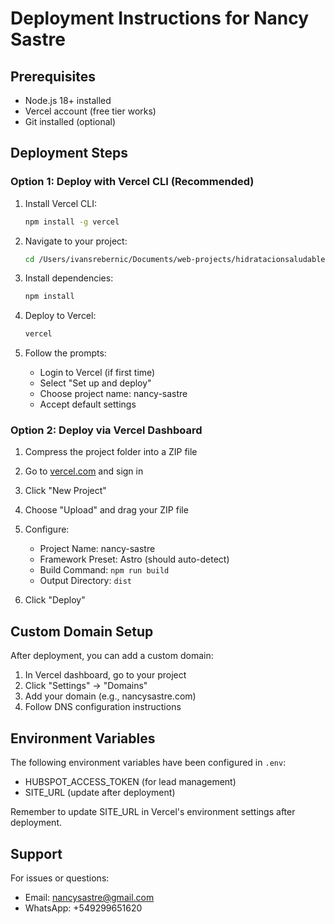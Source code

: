 # Deployment Instructions for Nancy Sastre

## Prerequisites
- Node.js 18+ installed
- Vercel account (free tier works)
- Git installed (optional)

## Deployment Steps

### Option 1: Deploy with Vercel CLI (Recommended)

1. Install Vercel CLI:
   ```bash
   npm install -g vercel
   ```

2. Navigate to your project:
   ```bash
   cd /Users/ivansrebernic/Documents/web-projects/hidratacionsaludable.com.ar/output/nancy-sastre
   ```

3. Install dependencies:
   ```bash
   npm install
   ```

4. Deploy to Vercel:
   ```bash
   vercel
   ```

5. Follow the prompts:
   - Login to Vercel (if first time)
   - Select "Set up and deploy"
   - Choose project name: nancy-sastre
   - Accept default settings

### Option 2: Deploy via Vercel Dashboard

1. Compress the project folder into a ZIP file

2. Go to [vercel.com](https://vercel.com) and sign in

3. Click "New Project"

4. Choose "Upload" and drag your ZIP file

5. Configure:
   - Project Name: nancy-sastre
   - Framework Preset: Astro (should auto-detect)
   - Build Command: `npm run build`
   - Output Directory: `dist`

6. Click "Deploy"

## Custom Domain Setup

After deployment, you can add a custom domain:

1. In Vercel dashboard, go to your project
2. Click "Settings" → "Domains"
3. Add your domain (e.g., nancysastre.com)
4. Follow DNS configuration instructions

## Environment Variables

The following environment variables have been configured in `.env`:
- HUBSPOT_ACCESS_TOKEN (for lead management)
- SITE_URL (update after deployment)

Remember to update SITE_URL in Vercel's environment settings after deployment.

## Support

For issues or questions:
- Email: nancysastre@gmail.com
- WhatsApp: +549299651620
